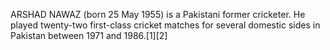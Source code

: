 ARSHAD NAWAZ (born 25 May 1955) is a Pakistani former cricketer. He played twenty-two first-class cricket matches for several domestic sides in Pakistan between 1971 and 1986.[1][2]

